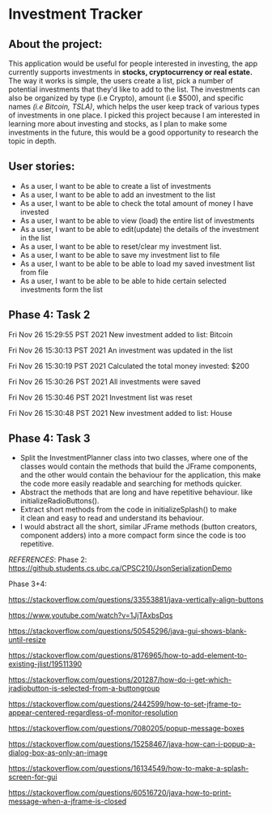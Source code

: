 # Investment Tracker

## About the project:

This application would be useful for people interested in investing, the app currently supports investments in **stocks,
cryptocurrency or real estate.**
The way it works is simple, the users create a list, pick a number of potential investments that they'd like to add to
the list. The investments can also be organized by type (i.e Crypto), amount (i.e $500), and specific names *(i.e
Bitcoin, TSLA)*, which helps the user keep track of various types of investments in one place. I picked this project
because I am interested in learning more about investing and stocks, as I plan to make some investments in the future,
this would be a good opportunity to research the topic in depth.

## User stories:

- As a user, I want to be able to create a list of investments
- As a user, I want to be able to add an investment to the list
- As a user, I want to be able to check the total amount of money I have invested
- As a user, I want to be able to view (load) the entire list of investments
- As a user, I want to be able to edit(update) the details of the investment in the list
- As a user, I want to be able to reset/clear my investment list.
- As a user, I want to be able to save my investment list to file
- As a user, I want to be able to be able to load my saved investment list from file
- As a user, I want to be able to be able to hide certain selected investments form the list

## Phase 4: Task 2

Fri Nov 26 15:29:55 PST 2021 New investment added to list: Bitcoin

Fri Nov 26 15:30:13 PST 2021 An investment was updated in the list

Fri Nov 26 15:30:19 PST 2021 Calculated the total money invested: $200

Fri Nov 26 15:30:26 PST 2021 All investments were saved

Fri Nov 26 15:30:46 PST 2021 Investment list was reset

Fri Nov 26 15:30:48 PST 2021 New investment added to list: House

## Phase 4: Task 3

- Split the InvestmentPlanner class into two classes, where one of the classes would contain the methods that build the
  JFrame components, and the other would contain the behaviour for the application, this make the code more easily
  readable and searching for methods quicker.
- Abstract the methods that are long and have repetitive behaviour. like initializeRadioButtons().
- Extract short methods from the code in initializeSplash() to make  
  it clean and easy to read and understand its behaviour.
- I would abstract all the short, similar JFrame methods (button creators, component adders)
  into a more compact form since the code is too repetitive.

*REFERENCES*:
Phase 2:
https://github.students.cs.ubc.ca/CPSC210/JsonSerializationDemo

Phase 3+4:

https://stackoverflow.com/questions/33553881/java-vertically-align-buttons

https://www.youtube.com/watch?v=1JjTAxbsDqs

https://stackoverflow.com/questions/50545296/java-gui-shows-blank-until-resize

https://stackoverflow.com/questions/8176965/how-to-add-element-to-existing-jlist/19511390

https://stackoverflow.com/questions/201287/how-do-i-get-which-jradiobutton-is-selected-from-a-buttongroup

https://stackoverflow.com/questions/2442599/how-to-set-jframe-to-appear-centered-regardless-of-monitor-resolution

https://stackoverflow.com/questions/7080205/popup-message-boxes

https://stackoverflow.com/questions/15258467/java-how-can-i-popup-a-dialog-box-as-only-an-image

https://stackoverflow.com/questions/16134549/how-to-make-a-splash-screen-for-gui

https://stackoverflow.com/questions/60516720/java-how-to-print-message-when-a-jframe-is-closed